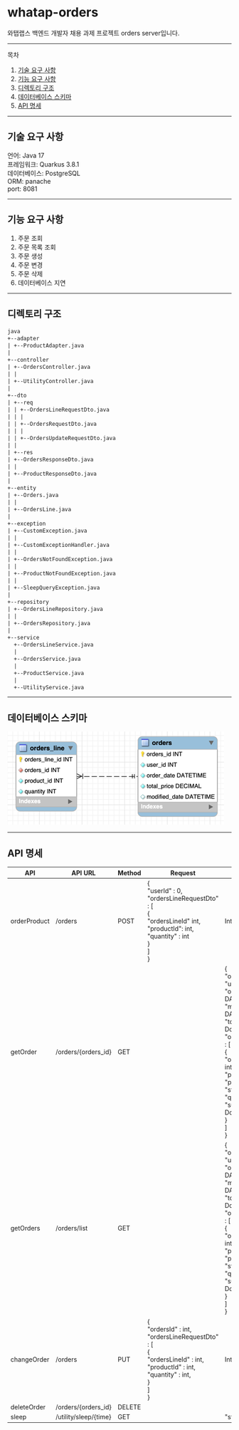 # whatap-orders

와탭랩스 백엔드 개발자 채용 과제 프로젝트 orders server입니다.

---

목차

1. [기술 요구 사항](#기술-요구-사항)
2. [기능 요구 사항](#기능-요구-사항)
3. [디렉토리 구조](#디렉토리-구조)
4. [데이터베이스 스키마](#데이터베이스-스키마)
5. [API 명세](#api-명세)

---

## 기술 요구 사항

언어: Java 17 <br>
프레임워크: Quarkus 3.8.1 <br>
데이터베이스: PostgreSQL <br>
ORM: panache <br>
port: 8081

---

## 기능 요구 사항

1. 주문 조회
2. 주문 목록 조회
3. 주문 생성
4. 주문 변경
5. 주문 삭제
6. 데이터베이스 지연

---

## 디렉토리 구조

```
java
+--adapter
| +--ProductAdapter.java
|
+--controller
| +--OrdersController.java
| |
| +--UtilityController.java
|
+--dto
| +--req
| | +--OrdersLineRequestDto.java
| | |
| | +--OrdersRequestDto.java
| | |
| | +--OrdersUpdateRequestDto.java
| |
| +--res
| +--OrdersResponseDto.java
| |
| +--ProductResponseDto.java
|
+--entity
| +--Orders.java
| |
| +--OrdersLine.java
|
+--exception
| +--CustomException.java
| |
| +--CustomExceptionHandler.java
| |
| +--OrdersNotFoundException.java
| |
| +--ProductNotFoundException.java
| |
| +--SleepQueryException.java
|
+--repository
| +--OrdersLineRepository.java
| |
| +--OrdersRepository.java
|
+--service
  +--OrdersLineService.java
  |
  +--OrdersService.java
  |
  +--ProductService.java
  |
  +--UtilityService.java
```

---

## 데이터베이스 스키마

![img.png](img.png)

---

## API 명세

| API          | API URL               | Method | Request                                                                                                                                             | Response                                                                                                                                                                                                                                                                                                      | StatusCode |
|--------------|-----------------------|--------|-----------------------------------------------------------------------------------------------------------------------------------------------------|---------------------------------------------------------------------------------------------------------------------------------------------------------------------------------------------------------------------------------------------------------------------------------------------------------------|------------|
| orderProduct | /orders               | POST   | {<br> "userId" : 0,<br> "ordersLineRequestDto" : [<br> {<br>   "ordersLineId" int,<br> "productId": int,<br>   "quantity" : int<br>    }<br> ]<br>} | Integer                                                                                                                                                                                                                                                                                                       | 201        |
| getOrder     | /orders/{orders_id}   | GET    |                                                                                                                                                     | {<br>  "orderId" : int,<br> "userId" : int,<br> "orderDate" : DATETIME,<br> "modifiedDate" : DATETIME,<br> "totalPrice" : Double,<br> "ordersLineInfos" : [<br> {<br> "ordersLineId" : int,<br> "productId" : int,<br> "productName" : "string",<br> "quantity" : int,<br> "subTotal" : Double<br>}<br>]<br>} | 200        |
| getOrders    | /orders/list          | GET    |                                                                                                                                                     | {<br>  "orderId" : int,<br> "userId" : int,<br> "orderDate" : DATETIME,<br> "modifiedDate" : DATETIME,<br> "totalPrice" : Double,<br> "ordersLineInfos" : [<br> {<br> "ordersLineId" : int,<br> "productId" : int,<br> "productName" : "string",<br> "quantity" : int,<br> "subTotal" : Double<br>}<br>]<br>} | 200        |
| changeOrder  | /orders               | PUT    | {<br> "ordersId" : int,<br> "ordersLineRequestDto" : [<br>{<br> "ordersLineId" : int,<br>"productId" : int,<br> "quantity" : int,<br>}<br>]<br>}    | Intger                                                                                                                                                                                                                                                                                                        | 201        |
| deleteOrder  | /orders/{orders_id}   | DELETE |                                                                                                                                                     |                                                                                                                                                                                                                                                                                                               | 204        |
| sleep        | /utility/sleep/{time} | GET    |                                                                                                                                                     | "string"                                                                                                                                                                                                                                                                                                      | 200        |

